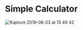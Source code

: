 # Simple Calculator
![Kapture 2019-06-23 at 13 49 42](https://user-images.githubusercontent.com/28618832/59976542-cbad4a80-95bd-11e9-8f46-5fd3069805cf.gif)

